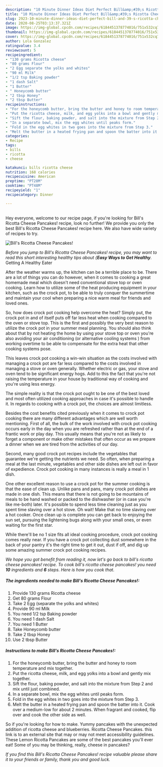 ```yaml
---
description: "10 Minute Dinner Ideas Diet Perfect Bill&amp;#39;s Ricotta Cheese Pancakes!"
title: "10 Minute Dinner Ideas Diet Perfect Bill&amp;#39;s Ricotta Cheese Pancakes!"
slug: 2923-10-minute-dinner-ideas-diet-perfect-bill-and-39-s-ricotta-cheese-pancakes
date: 2020-08-25T03:13:37.321Z
image: https://img-global.cpcdn.com/recipes/6184451378774016/751x532cq70/bills-ricotta-cheese-pancakes-recipe-main-photo.jpg
thumbnail: https://img-global.cpcdn.com/recipes/6184451378774016/751x532cq70/bills-ricotta-cheese-pancakes-recipe-main-photo.jpg
cover: https://img-global.cpcdn.com/recipes/6184451378774016/751x532cq70/bills-ricotta-cheese-pancakes-recipe-main-photo.jpg
author: Lola Gonzalez
ratingvalue: 3.4
reviewcount: 5
recipeingredient:
- "130 grams Ricotta cheese"
- "80 grams Flour"
- "2 Egg separate the yolks and whites"
- "90 ml Milk"
- "1/2 tsp Baking powder"
- "1 dash Salt"
- "1 Butter"
- " Honeycomb butter"
- "2 tbsp Honey"
- "2 tbsp Butter"
recipeinstructions:
- "For the honeycomb butter, bring the butter and honey to room temperature and mix together."
- "Put the ricotta cheese, milk, and egg yolks into a bowl and gently mix together."
- "Sift the flour, baking powder, and salt into the mixture from Step 2 and mix until just combined."
- "In a separate bowl, mix the egg whites until peaks form."
- "Fold in the egg whites in two goes into the mixture from Step 3."
- "Melt the butter in a heated frying pan and spoon the batter into it. Cook over a medium-low for about 2 minutes. When fragrant and cooked, flip over and cook the other side as well."
categories:
- Recipe
tags:
- bills
- ricotta
- cheese

katakunci: bills ricotta cheese 
nutrition: 168 calories
recipecuisine: American
preptime: "PT28M"
cooktime: "PT48M"
recipeyield: "1"
recipecategory: Dinner

---
```

<br>
Hey everyone, welcome to our recipe page, if you're looking for Bill&#39;s Ricotta Cheese Pancakes! recipe, look no further! We provide you only the best Bill&#39;s Ricotta Cheese Pancakes! recipe here. We also have wide variety of recipes to try.
<br>


![Bill&#39;s Ricotta Cheese Pancakes!](https://img-global.cpcdn.com/recipes/6184451378774016/751x532cq70/bills-ricotta-cheese-pancakes-recipe-main-photo.jpg)

<i>Before you jump to Bill&#39;s Ricotta Cheese Pancakes! recipe, you may want to read this short interesting healthy tips about {<strong>Easy Ways to Get Healthy</strong>.</i>
Getting A Healthy Eater


After the weather warms up, the kitchen can be a terrible place to be. There are a lot of things you can do however, when it comes to cooking a great homemade meal which doesn't need conventional stove top or oven cooking. Learn how to utilize some of the heat producing equipment in your kitchen, such as the crock pot, to be able to truly conquer the summertime and maintain your cool when preparing a nice warm meal for friends and loved ones.

So, how does crock pot cooking help overcome the heat? Simply put, the crock pot in and of itself puts off far less heat when cooking compared to the oven or stove top. This is the first and possibly the very best reason to utilize the crock pot in your summer meal planning. You should also think about that by not heating the home by using your stove top or oven you're also avoiding your air conditioning (or alternative cooling systems ) from working overtime to be able to compensate for the extra heat that other cooking systems pose.

This leaves crock pot cooking a win-win situation as the costs involved with managing a crock pot are far less compared to the costs involved in managing a stove or oven generally. Whether electric or gas, your stove and oven tend to be significant energy hogs. Add to this the fact that you're not raising the temperature in your house by traditional way of cooking and you're using less energy.

 The simple reality is that the crock pot ought to be one of the best loved and most often utilized cooking approaches in case it's possible to handle it. In regards to cooking with a crock pot, the choices are almost limitless.  



Besides the cost benefits cited previously when it comes to crock pot cooking there are many different advantages which are well worth mentioning. First of all, the bulk of the work involved with crock pot cooking occurs early in the day when you are refreshed rather than at the end of a frantic work or play day. This usually means that you're not as likely to forget a component or make other mistakes that often occur as we prepare a dinner when we are tired from the activities of our day.

Second, many good crock pot recipes include the vegetables that guarantee we're getting the nutrients we need. So often, when preparing a meal at the last minute, vegetables and other side dishes are left out in favor of expedience. Crock pot cooking in many instances is really a meal in 1 dish.

One other excellent reason to use a crock pot for the summer cooking is that the ease of clean up.  Unlike pans and pans, many crock pot dishes are made in one dish. This means that there is not going to be mountains of meals to be hand washed or packed to the dishwasher (or in case you're like me-both) later. It's possible to spend less time cleaning just as you spent time slaving over a hot stove. Oh wait! Make that no time slaving over a hot cooker. Once clean up is complete you can get back to enjoying the sun set, pursuing the lightening bugs along with your small ones, or even waiting for the first star.

While there'll be no 1 size fits all ideal cooking procedure, crock pot cooking comes really near. If you have a crock pot collecting dust somewhere in the back of your pantry it's the right time to get it out, dust if off, and dig up some amazing summer crock pot cooking recipes.


<i>We hope you got benefit from reading it, now let's go back to bill&#39;s ricotta cheese pancakes! recipe. To cook bill&#39;s ricotta cheese pancakes! you need <strong>10</strong> ingredients and <strong>6</strong> steps. Here is how you cook that.
</i>

##### The ingredients needed to make Bill&#39;s Ricotta Cheese Pancakes!:

1. Provide 130 grams Ricotta cheese
1. Get 80 grams Flour
1. Take 2 Egg (separate the yolks and whites)
1. Provide 90 ml Milk
1. You need 1/2 tsp Baking powder
1. You need 1 dash Salt
1. You need 1 Butter
1. Take  Honeycomb butter
1. Take 2 tbsp Honey
1. Use 2 tbsp Butter


##### Instructions to make Bill&#39;s Ricotta Cheese Pancakes!:

1. For the honeycomb butter, bring the butter and honey to room temperature and mix together.
1. Put the ricotta cheese, milk, and egg yolks into a bowl and gently mix together.
1. Sift the flour, baking powder, and salt into the mixture from Step 2 and mix until just combined.
1. In a separate bowl, mix the egg whites until peaks form.
1. Fold in the egg whites in two goes into the mixture from Step 3.
1. Melt the butter in a heated frying pan and spoon the batter into it. Cook over a medium-low for about 2 minutes. When fragrant and cooked, flip over and cook the other side as well.


So if you&#39;re looking for how to make. Yummy pancakes with the unexpected addition of ricotta cheese and blueberries. Ricotta Cheese Pancakes. this link is to an external site that may or may not meet accessibility guidelines. These Lemon Ricotta Pancakes are some of the best pancakes you&#39;ll ever eat! Some of you may be thinking, really, cheese in pancakes? 

<i>If you find this Bill&#39;s Ricotta Cheese Pancakes! recipe valuable please share it to your friends or family, thank you and good luck.</i>
